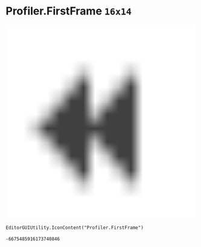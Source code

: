 # Profiler.FirstFrame `16x14`
<img src="/img/Profiler.FirstFrame.png" width=512 height=512>

``` CSharp
EditorGUIUtility.IconContent("Profiler.FirstFrame")
```
```
-6675485916173740846
```
